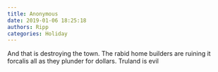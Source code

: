 ```yaml
---
title: Anonymous
date: 2019-01-06 18:25:18
authors: Ripp
categories: Holiday
---
```


 And that is destroying the town.  The rabid home builders are ruining it forcalis all as they plunder for dollars.   Truland is evil